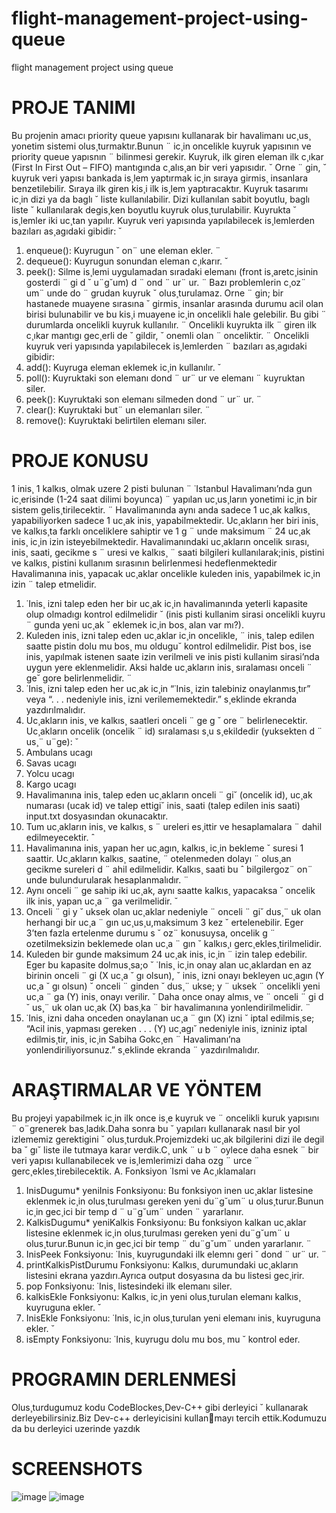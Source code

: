 # flight-management-project-using-queue
flight management project using queue
# PROJE TANIMI
Bu projenin amacı priority queue yapısını kullanarak
bir havalimanı uc¸us¸ yonetim sistemi olus¸turmaktır.Bunun ¨
ic¸in oncelikle kuyruk yapısının ve priority queue yapısnın ¨
bilinmesi gerekir.
Kuyruk, ilk giren eleman ilk c¸ıkar (First In First Out
– FIFO) mantıgında c¸alıs¸an bir veri yapısıdır. ˘ Orne ¨ gin, ˘
kuyruk veri yapısı bankada is¸lem yaptırmak ic¸in sıraya
girmis¸ insanlara benzetilebilir. Sıraya ilk giren kis¸i ilk
is¸lem yaptıracaktır. Kuyruk tasarımı ic¸in dizi ya da baglı ˘
liste kullanılabilir. Dizi kullanılan sabit boyutlu, baglı liste ˘
kullanılarak degis¸ken boyutlu kuyruk olus¸turulabilir. Kuyrukta ˘
is¸lemler iki uc¸tan yapılır. Kuyruk veri yapısında yapılabilecek
is¸lemlerden bazıları as¸agıdaki gibidir: ˘
1. enqueue(): Kuyrugun ˘ on¨ une eleman ekler. ¨
2. dequeue(): Kuyrugun sonundan eleman c¸ıkarır. ˘
3. peek(): Silme is¸lemi uygulamadan sıradaki elemanı (front
is¸aretc¸isinin gosterdi ¨ gi d ˘ u¨g˘um) d ¨ ond ¨ ur¨ ur. ¨
Bazı problemlerin c¸oz¨ um¨ unde do ¨ grudan kuyruk ˘
olus¸turulamaz. Orne ¨ gin; bir hastanede muayene sırasına ˘
girmis¸ insanlar arasında durumu acil olan birisi bulunabilir
ve bu kis¸i muayene ic¸in oncelikli hale gelebilir. Bu gibi ¨
durumlarda oncelikli kuyruk kullanılır. ¨ Oncelikli kuyrukta ilk ¨
giren ilk c¸ıkar mantıgı gec¸erli de ˘ gildir, ˘ onemli olan ¨ onceliktir. ¨
Oncelikli kuyruk veri yapısında yapılabilecek is¸lemlerden ¨
bazıları as¸agıdaki gibidir:
1. add(): Kuyruga eleman eklemek ic¸in kullanılır. ˘
2. poll(): Kuyruktaki son elemanı dond ¨ ur¨ ur ve elemanı ¨
kuyruktan siler.
3. peek(): Kuyruktaki son elemanı silmeden dond ¨ ur¨ ur. ¨
4. clear(): Kuyruktaki but¨ un elemanları siler. ¨
5. remove(): Kuyruktaki belirtilen elemanı siler.

# PROJE KONUSU
1 inis¸ 1 kalkıs¸ olmak uzere 2 pisti bulunan ¨
˙Istanbul
Havalimanı’nda gun ic¸erisinde (1-24 saat dilimi boyunca) ¨
yapılan uc¸us¸ların yonetimi ic¸in bir sistem gelis¸tirilecektir. ¨
Havalimanında aynı anda sadece 1 uc¸ak kalkıs¸ yapabiliyorken
sadece 1 uc¸ak inis¸ yapabilmektedir. Uc¸akların her biri inis¸
ve kalkıs¸ta farklı onceliklere sahiptir ve 1 g ¨ unde maksimum ¨
24 uc¸ak inis¸ ic¸in izin isteyebilmektedir. Havalimanındaki
uc¸akların oncelik sırası, inis¸ saati, gecikme s ¨ uresi ve kalkıs¸ ¨
saati bilgileri kullanılarak;inis¸ pistini ve kalkıs¸ pistini kullanım
sırasının belirlenmesi hedeflenmektedir Havalimanına inis¸
yapacak uc¸aklar oncelikle kuleden inis¸ yapabilmek ic¸in izin ¨
talep etmelidir.
1. ˙Inis¸ izni talep eden her bir uc¸ak ic¸in havalimanında
yeterli kapasite olup olmadıgı kontrol edilmelidir ˘
(inis pisti kullanim sirasi oncelikli kuyru ¨ gunda yeni uc¸ak ˘
eklemek ic¸in bos¸ alan var mı?).
2. Kuleden inis¸ izni talep eden uc¸aklar ic¸in oncelikle, ¨
inis¸ talep edilen saatte pistin dolu mu bos¸ mu oldugu˘
kontrol edilmelidir. Pist bos¸ ise inis¸ yapılmak istenen saate
izin verilmeli ve inis pisti kullanim sirasi’nda uygun yere
eklenmelidir. Aksi halde uc¸akların inis¸ sıralaması onceli ¨ ge˘
gore belirlenmelidir. ¨
3. ˙Inis¸ izni talep eden her uc¸ak ic¸in “˙Inis¸ izin
talebiniz onaylanmıs¸tır” veya “. . . nedeniyle inis¸ izni
verilememektedir.” s¸eklinde ekranda yazdırılmalıdır.
4. Uc¸akların inis¸ ve kalkıs¸ saatleri onceli ¨ ge g ˘ ore ¨
belirlenecektir. Uc¸akların oncelik (oncelik ¨ id) sıralaması
s¸u s¸ekildedir (yuksekten d ¨ us¸¨ u¨ge): ˘
1. Ambulans ucagı
2. Savas ucagı
3. Yolcu ucagı
4. Kargo ucagı
5. Havalimanına inis¸ talep eden uc¸akların onceli ¨ gi˘
(oncelik id), uc¸ak numarası (ucak id) ve talep ettigi˘
inis¸ saati (talep edilen inis saati) input.txt dosyasından
okunacaktır.
6. Tum uc¸akların inis¸ ve kalkıs¸ s ¨ ureleri es¸ittir ve hesaplamalara ¨
dahil edilmeyecektir. ˆ
7. Havalimanına inis¸ yapan her uc¸agın, kalkıs¸ ic¸in bekleme ˘
suresi 1 saattir. Uc¸akların kalkıs¸ saatine, ¨ otelenmeden dolayı ¨
olus¸an gecikme sureleri d ¨ ahil edilmelidir. Kalkıs¸ saati bu ˆ
bilgilergoz¨ on¨ unde bulundurularak hesaplanmalıdır. ¨
8. Aynı onceli ¨ ge sahip iki uc¸ak, aynı saatte kalkıs¸ yapacaksa ˘
oncelik ilk inis¸ yapan uc¸a ¨ ga verilmelidir. ˘
9. Onceli ¨ gi y ˘ uksek olan uc¸aklar nedeniyle ¨ onceli ¨ gi˘
dus¸¨ uk olan herhangi bir uc¸a ¨ gın uc¸us¸u,maksimum 3 kez ˘
ertelenebilir. Eger 3’ten fazla ertelenme durumu s ˘ oz¨
konusuysa, oncelik g ¨ ozetilmeksizin beklemede olan uc¸a ¨ gın ˘
kalkıs¸ı gerc¸ekles¸tirilmelidir.
10. Kuleden bir gunde maksimum 24 uc¸ak inis¸ ic¸in ¨
izin talep edebilir. Eger bu kapasite dolmus¸sa;o ˘
˙Inis¸ ic¸in
onay alan uc¸aklardan en az birinin onceli ¨ gi (X uc¸a ˘ gı olsun), ˘
inis¸ izni onayı bekleyen uc¸agın (Y uc¸a ˘ gı olsun) ˘ onceli ¨ ginden ˘
dus¸¨ ukse; y ¨ uksek ¨ oncelikli yeni uc¸a ¨ ga (Y) inis¸ onayı verilir. ˘
Daha once onay almıs¸ ve ¨ onceli ¨ gi d ˘ us¸¨ uk olan uc¸ak (X) bas¸ka ¨
bir havalimanına yonlendirilmelidir. ¨
11. ˙Inis¸ izni daha onceden onaylanan uc¸a ¨ gın (X) izni ˘
iptal edilmis¸se; “Acil inis¸ yapması gereken . . . (Y) uc¸agı˘
nedeniyle inis¸ izniniz iptal edilmis¸tir, inis¸ ic¸in Sabiha Gokc¸en ¨
Havalimanı’na yonlendiriliyorsunuz.” s¸eklinde ekranda ¨
yazdırılmalıdır.
# ARAŞTIRMALAR VE YÖNTEM
Bu projeyi yapabilmek ic¸in ilk once is¸e kuyruk ve ¨
oncelikli kuruk yapısını ¨ o¨grenerek bas¸ladık.Daha sonra bu ˘
yapıları kullanarak nasıl bir yol izlememiz gerektigini ˘
olus¸turduk.Projemizdeki uc¸ak bilgilerini dizi ile degil ba ˘ gı˘
liste ile tutmaya karar verdik.C¸ unk ¨ u b ¨ oylece daha esnek ¨
bir veri yapısı kullanabilecek ve is¸lemlerimizi daha ozg ¨ urce ¨
gerc¸ekles¸tirebilecektik.
A. Fonksiyon ˙Ismi ve Ac¸ıklamaları
1) InisDugumu* yeniInis Fonksiyonu: Bu fonksiyon inen
uc¸aklar listesine eklenmek ic¸in olus¸turulması gereken yeni
du¨g˘um¨ u olus¸turur.Bunun ic¸in gec¸ici bir temp d ¨ u¨g˘um¨ unden ¨
yararlanır.
2) KalkisDugumu* yeniKalkis Fonksiyonu: Bu fonksiyon
kalkan uc¸aklar listesine eklenmek ic¸in olus¸turulması
gereken yeni du¨g˘um¨ u olus¸turur.Bunun ic¸in gec¸ici bir temp ¨
du¨g˘um¨ unden yararlanır. ¨
3) InisPeek Fonksiyonu: ˙Inis¸ kuyrugundaki ilk elemnı geri ˘
dond ¨ ur¨ ur. ¨
4) printKalkisPistDurumu Fonksiyonu: Kalkıs¸
durumundaki uc¸akların listesini ekrana yazdırı.Ayrıca
output dosyasına da bu listesi gec¸irir.
5) pop Fonksiyonu: ˙Inis¸ listesindeki ilk elemanı siler.
6) kalkisEkle Fonksiyonu: Kalkıs¸ ic¸in yeni olus¸turulan
elemanı kalkıs¸ kuyruguna ekler. ˘
7) InisEkle Fonksiyonu: ˙Inis¸ ic¸in olus¸turulan yeni elemanı
inis¸ kuyruguna ekler. ˘
8) isEmpty Fonksiyonu: ˙Inis¸ kuyrugu dolu mu bos¸ mu ˘
kontrol eder.

# PROGRAMIN DERLENMESİ
Olus¸turdugumuz kodu CodeBlockes,Dev-C++ gibi derleyici ˘
kullanarak derleyebilirsiniz.Biz Dev-c++ derleyicisini kullanmayı tercih ettik.Kodumuzu da bu derleyici uzerinde yazdık

# SCREENSHOTS
![image](https://user-images.githubusercontent.com/73225797/221413205-3a381efd-9c1a-44d1-986c-8763d20b643e.png)
![image](https://user-images.githubusercontent.com/73225797/221413227-6b15ab68-72a4-47df-be77-dfc170f32215.png)



